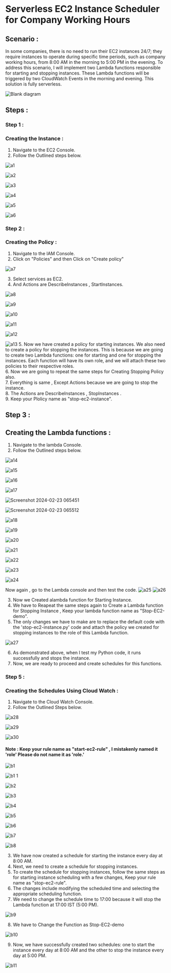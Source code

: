 # Serverless EC2 Instance Scheduler for Company Working Hours 
## Scenario :
In some companies, there is no need to run their EC2 instances 24/7; they require instances to operate during specific time periods, such as company working hours, from 8:00 AM in the morning to 5:00 PM in the evening. To address this scenario, I will implement two Lambda functions responsible for starting and stopping instances. These Lambda functions will be triggered by two CloudWatch Events in the morning and evening. This solution is fully serverless.

![Blank diagram](https://github.com/DNcrypter/serverless-EC2-manager/images/blockdiagram.png)


## Steps :

### Step 1 :
### Creating the Instance :
1. Navigate to the EC2 Console.
2. Follow the Outlined steps below.

![a1](https://github.com/DNcrypter/serverless-EC2-manager/blob/main/images/a1.png)


![a2](https://github.com/DNcrypter/serverless-EC2-manager/blob/main/images/a2.png)


![a3](https://github.com/DNcrypter/serverless-EC2-manager/blob/main/images/a3.png)


![a4](https://github.com/DNcrypter/serverless-EC2-manager/blob/main/images/a4.png)


![a5](https://github.com/DNcrypter/serverless-EC2-manager/blob/main/images/a5.png)


![a6](https://github.com/DNcrypter/serverless-EC2-manager/blob/main/images/a6.png)


### Step 2 :
### Creating the Policy :


1. Navigate to the IAM Console.
2. Click on "Policies" and then Click on "Create policy"


![a7](https://github.com/DNcrypter/serverless-EC2-manager/blob/main/images/a7.png)


3. Select services as EC2.
4. And Actions are DescribeInstances , StartInstances.


![a8](https://github.com/DNcrypter/serverless-EC2-manager/blob/main/images/a8.png)


![a9](https://github.com/DNcrypter/serverless-EC2-manager/blob/main/images/a9.png)



![a10](https://github.com/DNcrypter/serverless-EC2-manager/blob/main/images/a10.png)


![a11](https://github.com/DNcrypter/serverless-EC2-manager/blob/main/images/a11.png)


![a12](https://github.com/DNcrypter/serverless-EC2-manager/blob/main/images/a12.png)


![a13](https://github.com/DNcrypter/serverless-EC2-manager/blob/main/images/a13.png)
5. Now we have created a policy for starting instances. We also need to create a policy for stopping the instances. This is because we are going to create two Lambda functions: one for starting and one for stopping the instances. Each function will have its own role, and we will attach these two policies to their respective roles.<br>
6. Now  we are going to repeat the same steps for Creating Stopping Policy also.<br>
7. Everything is same , Except Actions because we are going to stop the instance.<br>
8. The Actions are DescribeInstances , StopInstances .<br>
9. Keep your Plolicy name as "stop-ec2-instance".

## Step 3 :
## Creating the Lambda functions :

1. Navigate to the lambda Console.
2. Follow the Outlined steps below.


![a14](https://github.com/DNcrypter/serverless-EC2-manager/blob/main/images/a14.png)


![a15](https://github.com/DNcrypter/serverless-EC2-manager/blob/main/images/a15.png)


![a16](https://github.com/DNcrypter/serverless-EC2-manager/blob/main/images/a16.png)


![a17](https://github.com/DNcrypter/serverless-EC2-manager/blob/main/images/a17.png)

![Screenshot 2024-02-23 065451](https://github.com/DNcrypter/serverless-EC2-manager/blob/main/images/s1.png)

![Screenshot 2024-02-23 065512](https://github.com/DNcrypter/serverless-EC2-manager/blob/main/images/s2.png)

![a18](https://github.com/DNcrypter/serverless-EC2-manager/blob/main/images/a18.png)


![a19](https://github.com/DNcrypter/serverless-EC2-manager/blob/main/images/a19.png)


![a20](https://github.com/DNcrypter/serverless-EC2-manager/blob/main/images/a20.png)


![a21](https://github.com/DNcrypter/serverless-EC2-manager/blob/main/images/a21.png)


![a22](https://github.com/DNcrypter/serverless-EC2-manager/blob/main/images/a22.png)


![a23](https://github.com/DNcrypter/serverless-EC2-manager/blob/main/images/a23.png)


![a24](https://github.com/DNcrypter/serverless-EC2-manager/blob/main/images/a24.png)

Now again , go to the Lambda console and then test the code.
![a25](https://github.com/DNcrypter/serverless-EC2-manager/blob/main/images/a25.png)
![a26](https://github.com/DNcrypter/serverless-EC2-manager/blob/main/images/a26.png)


3. Now we Created  alambda function for Starting Instance.
4. We have to Reapeat the same steps again to Create a Lambda function for Stopping Instance , Keep your lambda function name as "Stop-EC2-demo".
5. The only changes we have to make are to replace the default code with the 'stop-ec2-instance.py' code and attach the policy we created for stopping instances to the role of this Lambda function.


![a27](https://github.com/DNcrypter/serverless-EC2-manager/blob/main/images/a27.png)

6. As demonstrated above, when I test my Python code, it runs successfully and stops the instance.
7. Now, we are ready to proceed and create schedules for this functions.

### Step 5 :
### Creating the Schedules Using Cloud Watch :

1. Navigate to the Cloud Watch Console.
2. Follow the Outlined Steps below.


![a28](https://github.com/DNcrypter/serverless-EC2-manager/blob/main/images/a28.png)



![a29](https://github.com/DNcrypter/serverless-EC2-manager/blob/main/images/a29.png)


![a30](https://github.com/DNcrypter/serverless-EC2-manager/blob/main/images/a30.png)
#### Note : Keep your rule name as "start-ec2-rule" , I mistakenly named it 'role' Please do not name it as 'role.'





![b1](https://github.com/DNcrypter/serverless-EC2-manager/blob/main/images/b1.png)


![b1 1](https://github.com/DNcrypter/serverless-EC2-manager/blob/main/images/b1-1.png)


![b2](https://github.com/DNcrypter/serverless-EC2-manager/blob/main/images/b2.png)


![b3](https://github.com/DNcrypter/serverless-EC2-manager/blob/main/images/b3.png)


![b4](https://github.com/DNcrypter/serverless-EC2-manager/blob/main/images/b4.png)


![b5](https://github.com/DNcrypter/serverless-EC2-manager/blob/main/images/b5.png)


![b6](https://github.com/DNcrypter/serverless-EC2-manager/blob/main/images/b6.png)


![b7](https://github.com/DNcrypter/serverless-EC2-manager/blob/main/images/b7.png)


![b8](https://github.com/DNcrypter/serverless-EC2-manager/blob/main/images/b8.png)


3. We have now created a schedule for starting the instance every day at 8:00 AM.<br>
4. Next, we need to create a schedule for stopping instances.<br>
5. To create the schedule for stopping instances, follow the same steps as for starting instance scheduling with a few changes, Keep your rule name as "stop-ec2-rule".<br>
6. The changes include modifying the scheduled time and selecting the appropriate scheduling function.<br>
7. We need to change the schedule time to 17:00 because it will stop the Lambda function at 17:00 IST (5:00 PM).

![b9](https://github.com/DNcrypter/serverless-EC2-manager/blob/main/images/b9.png)

8. We have to Change the Function as Stop-EC2-demo

![b10](https://github.com/DNcrypter/serverless-EC2-manager/blob/main/images/b10.png)

9. Now, we have successfully created two schedules: one to start the instance every day at 8:00 AM and the other to stop the instance every day at 5:00 PM.


![b11](https://github.com/DNcrypter/serverless-EC2-manager/blob/main/images/b11.png)


